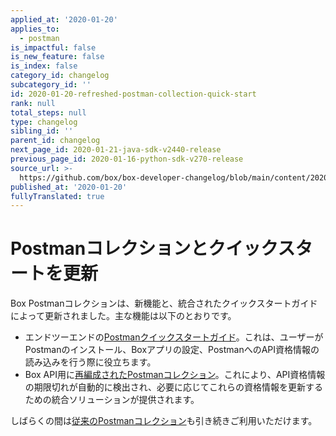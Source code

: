 ```yaml
---
applied_at: '2020-01-20'
applies_to:
  - postman
is_impactful: false
is_new_feature: false
is_index: false
category_id: changelog
subcategory_id: ''
id: 2020-01-20-refreshed-postman-collection-quick-start
rank: null
total_steps: null
type: changelog
sibling_id: ''
parent_id: changelog
next_page_id: 2020-01-21-java-sdk-v2440-release
previous_page_id: 2020-01-16-python-sdk-v270-release
source_url: >-
  https://github.com/box/box-developer-changelog/blob/main/content/2020/01-20-refreshed-postman-collection-quick-start.md
published_at: '2020-01-20'
fullyTranslated: true
---
```

# Postmanコレクションとクイックスタートを更新

Box Postmanコレクションは、新機能と、統合されたクイックスタートガイドによって更新されました。主な機能は以下のとおりです。

* エンドツーエンドの[Postmanクイックスタートガイド][postman-quick-start-guide]。これは、ユーザーがPostmanのインストール、Boxアプリの設定、PostmanへのAPI資格情報の読み込みを行う際に役立ちます。
* Box API用に[再編成されたPostmanコレクション][postman-collection]。これにより、API資格情報の期限切れが自動的に検出され、必要に応じてこれらの資格情報を更新するための統合ソリューションが提供されます。

しばらくの間は[従来のPostmanコレクション][legacy-postman-collection]も引き続きご利用いただけます。

[postman-quick-start-guide]: g://tooling/postman/quick-start

[postman-collection]: g://tooling/postman/install

[legacy-postman-collection]: g://tooling/postman
